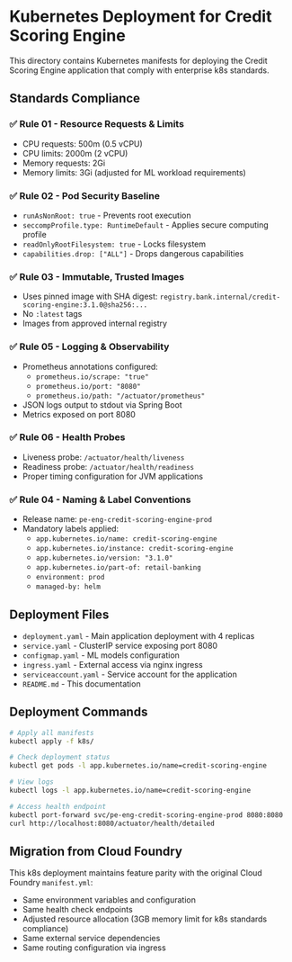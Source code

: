 # Kubernetes Deployment for Credit Scoring Engine

This directory contains Kubernetes manifests for deploying the Credit Scoring Engine application that comply with enterprise k8s standards.

## Standards Compliance

### ✅ Rule 01 - Resource Requests & Limits
- CPU requests: 500m (0.5 vCPU)
- CPU limits: 2000m (2 vCPU) 
- Memory requests: 2Gi
- Memory limits: 3Gi (adjusted for ML workload requirements)

### ✅ Rule 02 - Pod Security Baseline
- `runAsNonRoot: true` - Prevents root execution
- `seccompProfile.type: RuntimeDefault` - Applies secure computing profile
- `readOnlyRootFilesystem: true` - Locks filesystem
- `capabilities.drop: ["ALL"]` - Drops dangerous capabilities

### ✅ Rule 03 - Immutable, Trusted Images
- Uses pinned image with SHA digest: `registry.bank.internal/credit-scoring-engine:3.1.0@sha256:...`
- No `:latest` tags
- Images from approved internal registry

### ✅ Rule 05 - Logging & Observability
- Prometheus annotations configured:
  - `prometheus.io/scrape: "true"`
  - `prometheus.io/port: "8080"`
  - `prometheus.io/path: "/actuator/prometheus"`
- JSON logs output to stdout via Spring Boot
- Metrics exposed on port 8080

### ✅ Rule 06 - Health Probes
- Liveness probe: `/actuator/health/liveness`
- Readiness probe: `/actuator/health/readiness`
- Proper timing configuration for JVM applications

### ✅ Rule 04 - Naming & Label Conventions
- Release name: `pe-eng-credit-scoring-engine-prod`
- Mandatory labels applied:
  - `app.kubernetes.io/name: credit-scoring-engine`
  - `app.kubernetes.io/instance: credit-scoring-engine`
  - `app.kubernetes.io/version: "3.1.0"`
  - `app.kubernetes.io/part-of: retail-banking`
  - `environment: prod`
  - `managed-by: helm`

## Deployment Files

- `deployment.yaml` - Main application deployment with 4 replicas
- `service.yaml` - ClusterIP service exposing port 8080
- `configmap.yaml` - ML models configuration
- `ingress.yaml` - External access via nginx ingress
- `serviceaccount.yaml` - Service account for the application
- `README.md` - This documentation

## Deployment Commands

```bash
# Apply all manifests
kubectl apply -f k8s/

# Check deployment status
kubectl get pods -l app.kubernetes.io/name=credit-scoring-engine

# View logs
kubectl logs -l app.kubernetes.io/name=credit-scoring-engine

# Access health endpoint
kubectl port-forward svc/pe-eng-credit-scoring-engine-prod 8080:8080
curl http://localhost:8080/actuator/health/detailed
```

## Migration from Cloud Foundry

This k8s deployment maintains feature parity with the original Cloud Foundry `manifest.yml`:
- Same environment variables and configuration
- Same health check endpoints
- Adjusted resource allocation (3GB memory limit for k8s standards compliance)
- Same external service dependencies
- Same routing configuration via ingress
